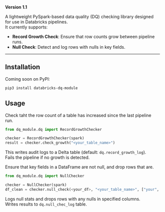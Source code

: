 **Version 1.1**

A lightweight PySpark-based data quality (DQ) checking library designed for use in Databricks pipelines.  
It currently supports:

- **Record Growth Check**: Ensure that row counts grow between pipeline runs.
- **Null Check**: Detect and log rows with nulls in key fields.

---

## Installation

Coming soon on PyPI:
```bash
pip3 install databricks-dq-module
```


## Usage

Check taht the row count of a table has increased since the last pipeline run.  
```python
from dq_module.dq import RecordGrowthChecker

checker = RecordGrowthChecker(spark)
result = checker.check_growth("<your_table_name>")
```
This writes audit logs to a Delta table (default: `dq.record_growth_log`).  
Fails the pipeline if no growth is detected.  


Ensure that key fields in a DataFrame are not null, and drop rows that are.  
```python
from dq_module.dq import NullChecker

checker = NullChecker(spark)
df_clean = checker.null_check(<your_df>, "<your_table_name>", ["your", "field"])
```
Logs null stats and drops rows with any nulls in specified columns.  
Writes results to `dq.null_chec_log` table.  